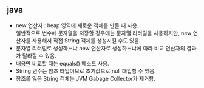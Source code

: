 ## java
- new 연산자 : heap 영역에 새로운 객체를 만들 때 사용. 
<br>일반적으로 변수에 문자열을 저장할 경우에는 문자열 리터럴을 사용하지만, new 연산자를 사용해서 직접 String 객체를 생성시킬 수도 있음.
- 문자열 리터럴로 생성하느냐 new 연산자로 생성하느냐에 따라 비교 연산자의 결과가 달라질 수 있음.
- 내용만 비교할 때는 equals() 메소드 사용.
- String 변수는 참조 타입이므로 초기값으로 null 대입할 수 있음.
- 참조를 잃은 String 객체는 JVM Gabage Collector가 제거함.
